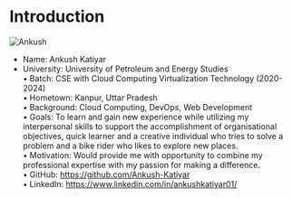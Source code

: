 # Introduction
![Ankush](https://github.com/Ankush-Katiyar/devops-2024/assets/89477915/789cb5b0-6736-4f2f-8f14-fcd90b1e6a8c)

* Name: Ankush Katiyar <br>
* University: University of Petroleum and Energy Studies <br>
•	Batch: CSE with Cloud Computing Virtualization Technology (2020-2024) <br>
•	Hometown: Kanpur, Uttar Pradesh <br>
•	Background: Cloud Computing, DevOps, Web Development <br>
•	Goals: To learn and gain new experience while utilizing my interpersonal skills to support the accomplishment of organisational  
   objectives, quick learner and a creative individual who tries to solve a problem and a bike rider who likes to explore new places. <br>
•	Motivation: Would provide me with opportunity to combine my professional expertise with my passion for making a difference. <br>
•	GitHub: https://github.com/Ankush-Katiyar <br>
•	LinkedIn: https://www.linkedin.com/in/ankushkatiyar01/ <br>
